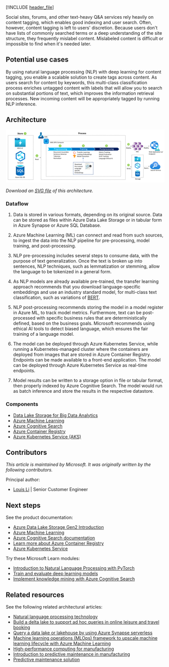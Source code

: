 [!INCLUDE [header_file](../../../includes/sol-idea-header.md)]

Social sites, forums, and other text-heavy Q&A services rely heavily on content tagging, which enables good indexing and user search. Often, however, content tagging is left to users' discretion. Because users don't have lists of commonly searched terms or a deep understanding of the site structure, they frequently mislabel content. Mislabeled content is difficult or impossible to find when it's needed later.

## Potential use cases

By using natural language processing (NLP) with deep learning for content tagging, you enable a scalable solution to create tags across content. As users search for content by keywords, this multi-class classification process enriches untagged content with labels that will allow you to search on substantial portions of text, which improves the information retrieval processes. New incoming content will be appropriately tagged by running NLP inference.

## Architecture

[![Architecture diagram: overview of using Azure Machine Learning to help suggest content tags for websites.](../media/website-content-tag-suggestion-with-deep-learning-and-nlp.png)](../media/website-content-tag-suggestion-with-deep-learning-and-nlp.png#lightbox)

*Download an [SVG file](../media/website-content-tag-suggestion-with-deep-learning-and-nlp.svg) of this architecture.*

### Dataflow

1. Data is stored in various formats, depending on its original source. Data can be stored as files within Azure Data Lake Storage or in tabular form in Azure Synapse or Azure SQL Database.

1. Azure Machine Learning (ML) can connect and read from such sources, to ingest the data into the NLP pipeline for pre-processing, model training, and post-processing.

1. NLP pre-processing includes several steps to consume data, with the purpose of text generalization. Once the text is broken up into sentences, NLP techniques, such as lemmatization or stemming, allow the language to be tokenized in a general form.

1. As NLP models are already available pre-trained, the transfer learning approach recommends that you download language-specific embeddings and use an industry standard model, for multi-class text classification, such as variations of [BERT](https://arxiv.org/abs/1810.04805).

1. NLP post-processing recommends storing the model in a model register in Azure ML, to track model metrics. Furthermore, text can be post-processed with specific business rules that are deterministically defined, based on the business goals. Microsoft recommends using ethical AI tools to detect biased language, which ensures the fair training of a language model.

1. The model can be deployed through Azure Kubernetes Service, while running a Kubernetes-managed cluster where the containers are deployed from images that are stored in Azure Container Registry. Endpoints can be made available to a front-end application. The model can be deployed through Azure Kubernetes Service as real-time endpoints.

1. Model results can be written to a storage option in file or tabular format, then properly indexed by Azure Cognitive Search. The model would run as batch inference and store the results in the respective datastore.

### Components

* [Data Lake Storage for Big Data Analytics](https://azure.microsoft.com/services/storage/data-lake-storage)
* [Azure Machine Learning](https://azure.microsoft.com/services/machine-learning)
* [Azure Cognitive Search](https://azure.microsoft.com/services/search)
* [Azure Container Registry](/azure/container-registry)
* [Azure Kubernetes Service (AKS)](https://azure.microsoft.com/services/kubernetes-service)

## Contributors

*This article is maintained by Microsoft. It was originally written by the following contributors.*

Principal author:

 * [Louis Li](https://www.linkedin.com/in/louisli) | Senior Customer Engineer

## Next steps

See the product documentation:

* [Azure Data Lake Storage Gen2 Introduction](/azure/storage/blobs/data-lake-storage-introduction)
* [Azure Machine Learning](/azure/machine-learning)
* [Azure Cognitive Search documentation](/azure/search)
* [Learn more about Azure Container Registry](/azure/container-registry/container-registry-intro)
* [Azure Kubernetes Service](/azure/aks/intro-kubernetes)

Try these Microsoft Learn modules:

* [Introduction to Natural Language Processing with PyTorch](/learn/modules/intro-natural-language-processing-pytorch)
* [Train and evaluate deep learning models](/learn/modules/train-evaluate-deep-learn-models)
* [Implement knowledge mining with Azure Cognitive Search](/learn/paths/implement-knowledge-mining-azure-cognitive-search)

## Related resources

See the following related architectural articles:

* [Natural language processing technology](/azure/architecture/data-guide/technology-choices/natural-language-processing)
* [Build a delta lake to support ad hoc queries in online leisure and travel booking](/azure/architecture/solution-ideas/articles/build-data-lake-support-adhoc-queries-online)
* [Query a data lake or lakehouse by using Azure Synapse serverless](/azure/architecture/example-scenario/data/synapse-exploratory-data-analytics)
* [Machine learning operations (MLOps) framework to upscale machine learning lifecycle with Azure Machine Learning](/azure/architecture/example-scenario/mlops/mlops-technical-paper)
* [High-performance computing for manufacturing](/azure/architecture/industries/manufacturing/compute-manufacturing-overview)
* [Introduction to predictive maintenance in manufacturing](/azure/architecture/industries/manufacturing/predictive-maintenance-overview)
* [Predictive maintenance solution](/azure/architecture/industries/manufacturing/predictive-maintenance-solution)